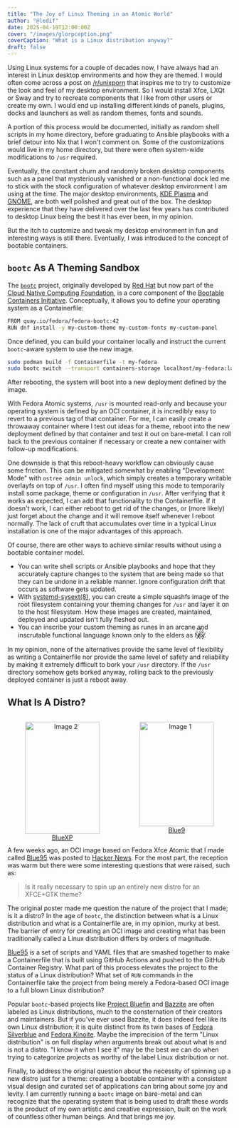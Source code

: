 ```yaml
---
title: "The Joy of Linux Theming in an Atomic World"
author: "@ledif"
date: 2025-04-19T12:00:00Z
cover: "/images/glorpception.png"
coverCaption: "What is a Linux distribution anyway?"
draft: false
---
```


Using Linux systems for a couple of decades now, I have always had an interest in Linux desktop environments and how they are themed.
I would often come across a post on [/r/unixporn](https://reddit.com/r/unixporn) that inspires me to try to customize the look and feel of my desktop environment. So I would install Xfce, LXQt or Sway and try to recreate components that I like from other users or create my own. I would end up installing different kinds of panels, plugins, docks and launchers as well as random themes, fonts and sounds.

A portion of this process would be documented, initially as random shell scripts in my home directory, before graduating to Ansible playbooks with a brief detour into Nix that I won't comment on. Some of the customizations would live in my home directory, but there were often system-wide modifications to `/usr` required.

Eventually, the constant churn and randomly broken desktop components such as a panel that mysteriously vanished or a non-functional dock led me to stick with the stock configuration of whatever desktop environment I am using at the time.
The major desktop environments, [KDE Plasma](https://kde.org) and [GNOME](https://www.gnome.org), are both well polished and great out of the box. The desktop experience that they have delivered over the last few years has contributed to desktop Linux being the best it has ever been, in my opinion.

But the itch to customize and tweak my desktop environment in fun and interesting ways is still there. Eventually, I was introduced to the concept of bootable containers.

## `bootc` As A Theming Sandbox

The [`bootc`](https://github.com/bootc-dev/bootc) project, originally developed by [Red Hat](https://www.redhat.com) but now part of the [Cloud Native Computing Foundation](https://www.cncf.io/), is a core component of the [Bootable Containers Initiative](https://containers.github.io/bootable/). Conceptually, it allows you to define your operating system as a Containerfile:

```bash
FROM quay.io/fedora/fedora-bootc:42
RUN dnf install -y my-custom-theme my-custom-fonts my-custom-panel
```


Once defined, you can build your container locally and instruct the current `bootc`-aware system
to use the new image.

```bash
sudo podman build -f Containerfile -t my-fedora
sudo bootc switch --transport containers-storage localhost/my-fedora:latest

```

After rebooting, the system will boot into a new deployment defined by the image.

With Fedora Atomic systems, `/usr` is mounted read-only and because your operating system is defined by an OCI container, it is incredibly easy to revert to a previous tag of that container. For me, I can easily create a throwaway container where I test out ideas for a theme, reboot into the new deployment defined by that container and test it out on bare-metal. I can roll back to the previous container if necessary or create a new container with follow-up modifications.

One downside is that this reboot-heavy workflow can obviously cause some friction. This can be mitigated somewhat by enabling "Development Mode" with `ostree admin unlock`, which simply creates a temporary writable overlayfs on top of `/usr`. I often find myself using this mode to temporarily install some package, theme or configuration in `/usr`. After verifying that it works as expected, I can add that functionality to the Containerfile. If it doesn't work, I can either reboot to get rid of the changes, or (more likely) just forget about the change and it will remove itself whenever I reboot normally. The lack of cruft that accumulates over time in a typical Linux installation is one of the major advantages of this approach.

Of course, there are other ways to achieve similar results without using a bootable container model.
- You can write shell scripts or Ansible playbooks and hope that they accurately capture changes to the system that are being made so that they can be undone in a reliable manner. Ignore configuration drift that occurs as software gets updated.
- With [systemd-sysext(8)](https://www.freedesktop.org/software/systemd/man/latest/systemd-sysext.html), you can create a simple squashfs image of the root filesystem containing your theming changes for `/usr` and layer it on to the host filesystem. How these images are created, maintained, deployed and updated isn't fully fleshed out.
- You can inscribe your custom theming as runes in an arcane and inscrutable functional language known only to the elders as N̸̘̏͑̕͝į̸̈́̂x̸͙̑̅̒.

In my opinion, none of the alternatives provide the same level of flexibility as writing a Containerfile nor provide
the same level of safety and reliability by making it extremely difficult to bork your `/usr` directory. If the `/usr` directory somehow gets borked anyway, rolling back to the previously deployed container is just a reboot away.

## What Is A Distro?

<div style="display: flex; justify-content: space-between; gap: 10px; text-align: center;">
  <figure style="width: 48%;">
    <a href="/images/bluexp.png"><img src="/images/bluexp.png" alt="Image 2" style="width: 100%; object-fit: cover;"></a>
    <figcaption><a href="https://github.com/winblues/bluexp">BlueXP</a></figcaption>
  </figure>
  <figure style="width: 48%;">
    <a href="/images/blue9.png"><img src="/images/blue9.png" alt="Image 1" style="width: 100%; height: 234px; object-fit: cover;"></a>
    <figcaption><a href="https://github.com/winblues/blue9">Blue9</a></figcaption>
  </figure>
</div>

A few weeks ago, an OCI image based on Fedora Xfce Atomic that I made called [Blue95](https://blues.win/95) was posted to [Hacker News](https://news.ycombinator.com/item?id=43524937). For the most part, the reception was warm but there were some interesting questions that were raised, such as:

> Is it really necessary to spin up an entirely new distro for an XFCE+GTK theme?


The original poster made me question the nature of the project that I made; is it a distro? In the age of `bootc`, the distinction between what is a Linux distribution and what is a Containerfile are, in my opinion, murky at best. The barrier of entry for creating an OCI image and creating what has been traditionally called a Linux distribution differs by orders of magnitude.

[Blue95](https://blues.win/95) is a set of scripts and YAML files that are smashed together to make a Containerfile that is built using GitHub Actions and pushed to the GitHub Container Registry. What part of this process elevates the project to the status of a Linux distribution? What set of `RUN` commands in the Containerfile take the project from being merely a Fedora-based OCI image to a full blown Linux distribution?

Popular `bootc`-based projects like [Project Bluefin](https://projectbluefin.io) and [Bazzite](https://bazzite.gg) are often labeled as Linux distributions, much to the consternation of their creators and maintainers. But if you've ever used Bazzite, it does indeed feel like its own Linux distribution; it is quite distinct from its twin bases of [Fedora Silverblue](https://fedoraproject.org/atomic-desktops/silverblue/) and [Fedora Kinoite](https://fedoraproject.org/atomic-desktops/kinoite/). Maybe the imprecision of the term "Linux distribution" is on full display when arguments break out about what is and is not a distro. "I know it when I see it" may be the best we can do when trying to categorize projects as worthy of the label Linux distribution or not.

Finally, to address the original question about the necessity of spinning up a new distro just for a theme: creating a bootable container with a consistent visual design and curated set of applications can bring about some joy and levity. I am currently running a `bootc` image on bare-metal and can recognize that the operating system that is being used to draft these words is the product of my own artistic and creative expression, built on the work of countless other human beings. And that brings me joy.
